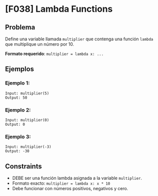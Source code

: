 # [F038] Lambda Functions

## Problema

Define una variable llamada `multiplier` que contenga una función `lambda` que multiplique un número por 10.

**Formato requerido**: `multiplier = lambda x: ...`

## Ejemplos

### Ejemplo 1:
```
Input: multiplier(5)
Output: 50
```

### Ejemplo 2:
```
Input: multiplier(0)
Output: 0
```

### Ejemplo 3:
```
Input: multiplier(-3)
Output: -30
```

## Constraints

- DEBE ser una función lambda asignada a la variable `multiplier`.
- Formato exacto: `multiplier = lambda x: x * 10`
- Debe funcionar con números positivos, negativos y cero.
